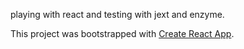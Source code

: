 playing with react and testing with jext and enzyme.

This project was bootstrapped with [Create React App](https://github.com/facebookincubator/create-react-app).

